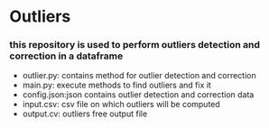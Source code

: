 # Outliers #

### this repository is used to perform outliers detection and correction in a dataframe

  - outlier.py: contains method for outlier detection and correction
  - main.py: execute methods to find outliers and fix it
  - config.json:json contains outlier detection and correction data 
  - input.csv: csv file on which outliers will be computed
  - output.cv: outliers free output file
